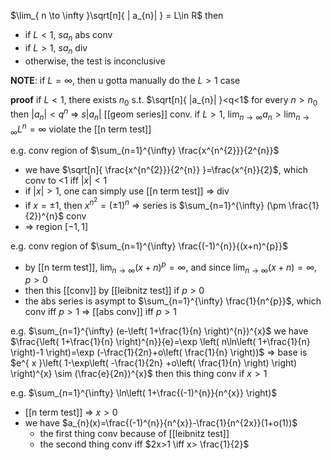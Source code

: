 $\lim_{ n \to \infty }\sqrt[n]{ | a_{n}| } = L\in R$ then
- if $L<1$, $sa_{n}$ abs conv
- if $L>1$, $sa_n$ div
- otherwise, the test is inconclusive

**NOTE**: if $L=\infty$, then u gotta manually do the $L>1$ case

**proof**
if $L<1$, there exists $n_{0}$ s.t. $\sqrt[n]{ |a_{n}| }<q<1$ for every $n>n_{0}$
then $|a_{n}|<q^n$ => $s|a_{n}|$ [[geom series]] conv.
if $L>1$, $\lim_{ n \to \infty } a_{n}>\lim_{ n \to \infty }L^n=\infty$ violate the [[n term test]]

e.g. conv region of $\sum_{n=1}^{\infty} \frac{x^{n^{2}}}{2^{n}}$
- we have $\sqrt[n]{ \frac{x^{n^{2}}}{2^{n}} }=\frac{x^{n}}{2}$, which conv to <1 iff $|x|<1$
- if $|x|>1$, one can simply use [[n term test]] => div
- if $x=\pm 1$, then $x^{n^{2}}=(\pm1)^{n}$ => series is $\sum_{n=1}^{\infty} (\pm \frac{1}{2})^{n}$ conv
- => region $[-1,1]$

e.g. conv region of $\sum_{n=1}^{\infty} \frac{(-1)^{n}}{(x+n)^{p}}$
- by [[n term test]], $\lim_{ n \to \infty } (x+n)^{p}=\infty$, and since $\lim_{ n \to \infty }(x+n)=\infty$, $p>0$
- then this [[conv]] by [[leibnitz test]] if $p>0$
- the abs series is asympt to $\sum_{n=1}^{\infty} \frac{1}{n^{p}}$, which conv iff $p>1$ => [[abs conv]] iff $p>1$

e.g. $\sum_{n=1}^{\infty} (e-\left( 1+\frac{1}{n} \right)^{n})^{x}$
we have $\frac{\left( 1+\frac{1}{n} \right)^{n}}{e}=\exp \left( n\ln\left( 1+\frac{1}{n} \right)-1 \right)=\exp (-\frac{1}{2n}+o\left( \frac{1}{n} \right))$
=> base is $e^{ x }\left( 1-\exp\left( -\frac{1}{2n} +o\left( \frac{1}{n} \right) \right) \right)^{x} \sim (\frac{e}{2n})^{x}$
then this thing conv if $x>1$

e.g. $\sum_{n=1}^{\infty} \ln\left( 1+\frac{(-1)^{n}}{n^{x}} \right)$
- [[n term test]] => $x>0$
- we have $a_{n}(x)=\frac{(-1)^{n}}{n^{x}}-\frac{1}{n^{2x}}(1+o(1))$
	- the first thing conv because of [[leibnitz test]]
	- the second thing conv iff $2x>1 \iff x> \frac{1}{2}$

